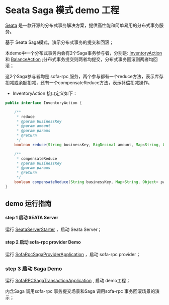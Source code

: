 # Seata Saga 模式 demo 工程


[Seata](https://github.com/seata/seata) 是一款开源的分布式事务解决方案，提供高性能和简单易用的分布式事务服务。   


基于 Seata Saga模式，演示分布式事务的提交和回滚；

本demo中一个分布式事务内会有2个Saga事务参与者，分别是: [InventoryAction](https://github.com/seata/seata-samples/blob/master/saga/sofarpc-saga-sample/src/main/java/io/seata/samples/saga/action/InventoryAction.java) 和 [BalanceAction](https://github.com/seata/seata-samples/blob/master/saga/sofarpc-saga-sample/src/main/java/io/seata/samples/saga/action/BalanceAction.java) ;分布式事务提交则两者均提交，分布式事务回滚则两者均回滚；

这2个Saga参与者均是 sofa-rpc 服务，两个参与都有一个reduce方法，表示库存扣减或余额扣减，还有一个compensateReduce方法，表示补偿扣减操作。

- InventoryAction 接口定义如下：

```java
public interface InventoryAction {

    /**
     * reduce
     * @param businessKey
     * @param amount
     * @param params
     * @return
     */
    boolean reduce(String businessKey, BigDecimal amount, Map<String, Object> params);

    /**
     * compensateReduce
     * @param businessKey
     * @param params
     * @return
     */
    boolean compensateReduce(String businessKey, Map<String, Object> params);
}
```


## demo 运行指南

#### step 1 启动 SEATA Server

运行 [SeataServerStarter](https://github.com/seata/seata-samples/blob/master/saga/sofarpc-saga-sample/src/test/java/io/seata/samples/saga/server/SeataServerStarter.java) ，启动 Seata Server；

#### step 2 启动 sofa-rpc provider Demo

运行 [SofaRpcSagaProviderApplication](https://github.com/seata/seata-samples/blob/master/saga/sofarpc-saga-sample/src/test/java/io/seata/samples/saga/provider/SofaRPCSagaTransactionApplication.java) ，启动 sofa-rpc provider；

### step 3 启动 Saga Demo

运行 [SofaRPCSagaTransactionApplication](https://github.com/seata/seata-samples/blob/master/saga/sofarpc-saga-sample/src/main/java/io/seata/samples/saga/starter/SofaRPCSagaTransactionApplication.java) , 启动 demo工程；


内含Saga 调用sofa-rpc 事务提交场景和Saga 调用sofa-rpc 事务回滚场景的演示；